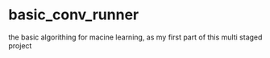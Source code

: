 # basic_conv_runner
the basic algorithing for macine learning, as my first part of this multi staged project
